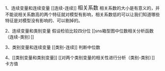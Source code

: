 1、连续变量和连续变量
[[连续-连续]]
<big>相关系数</big>
相关系数的大小是有意义的，并不能说相关系数高的两个特征就对模型有影响，相关系数低的可以让我们知道哪些特征是对模型没有影响的、可以剔掉的。



2、连续变量和类别变量
假设检验比较四分位
[[sns箱型图中位数相关分析函数（连续-类别）]]


3、类别变量和连续变量
[[类别-连续]]
判断中位数


4、[[类别变量和类别变量]]
[[对两个类别变量的相关性进行分析（类别-类别）]]
卡方值

